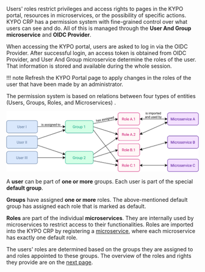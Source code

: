 Users' roles restrict privileges and access rights to pages in the KYPO portal, resources in microservices, or the possibility of specific actions. KYPO CRP has a permission system with fine-grained control over what users can see and do. All of this is managed through the **User And Group microservice** and **OIDC Provider**. 

When accessing the KYPO portal, users are asked to log in via the OIDC Provider. After successful login, an access token is obtained from OIDC Provider, and User And Group microservice determine the roles of the user. That information is stored and available during the whole session.

!!! note
    Refresh the KYPO Portal page to apply changes in the roles of the user that have been made by an administrator.

The permission system is based on relations between four types of entities (Users, Groups,  Roles, and Microservices)
.

![KYPO-permission-system](../../img/user-guide-advanced/users-and-groups/KYPO-permission-system.png)

A **user** can be part of **one or more** groups. Each user is part of the special **default group**. 

**Groups** have assigned **one or more** roles. The above-mentioned default group has assigned each role that is marked as default. 

**Roles** are part of the individual **microservices**. They are internally used by microservices to restrict access to their functionalities. Roles are imported into the KYPO CRP by registering a [microservice](../../user-guide-basic/administration-agenda/microservices.md), where each microservice has exactly one default role. 

The users' roles are determined based on the groups they are assigned to and roles appointed to these groups. The overview of the roles and rights they provide are on the [next page](../roles/).
